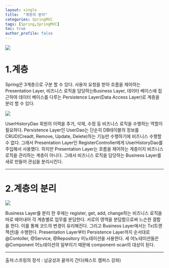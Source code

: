 ```yaml
---
layout: single
title:  "계층의 분리"
categories: SpringMVC
tags: [Spring,SpringMVC]
toc: true
author_profile: false
---
```


<img src= "https://dsm04pap002files.storage.live.com/y4mi-yG9sv4ejf90VrMmM0AlZwQ2175acolPg3VMnjVhL0zNNA1XU-2gP5QNuflcpy8TJGMbH0vTXAf9jwnXFdeOuLKgMe-QwPXlZVcGWKj53jouRROvzIT0rdig_hAepxVQbGtE46GNubBeUTJGHZzEONXQoaIER4pbx3Cx4lv8gtRtzCm_gilLtMx8Hsx4UeU?width=512&height=268&cropmode=none">

# 1.계층  
Spring은 3계층으로 구분 할 수 있다. 사용자 요청을 받아 흐름을 제어하는 Presentation Layer, 비즈니스 로직을 담당하는Business Layer, 데이터 베이스에 접근하여 데이터 베이스를 다루는 Persistence Layer(Data Access Layer)로 계층을 분리 할 수 있다.

<img src= "https://dsm04pap002files.storage.live.com/y4mMHTt2rgn0VtkbSJej_4F59s-INrHSSw_lJ4fzSdCsfT2RS5tJAKlP-3QIPLTtUepKEIUMbpv04rKoQLdY4b5AStZFNCUjz4JIMwZrPo0Vj1Sg6KaUbTgk3Oj3BPfIW9cZ9b-tlHuTdUbjeJ86mbpRht9OuQ95Q_BPUAzMhsCRurRatetIGs0wYgPzuvFqWmF?width=1112&height=536&cropmode=none">

 UserHistoryDao 회원의 이력을 추가, 삭제, 수정 등 비즈니스 로직을 수행하는 역할이 필요하다. Persistence Layer인 UserDao는 단순히 DB테이블의 정보를 CRUD(Creadt, Remove, Update, Delete)하는 기능만 수행하기에 비즈니스 수행할 수 없다. 그래서 Presentation Layer인 RegisterController에게 UserHistoryDao를 주입해서 사용했다. 하지만 Presentation Layer는 흐름을 제어하는 계층이지 비즈니스 로직을 관리하는 계층이 아니다. 그래서 비즈니스 로직을 담당하는 Business Layer를 새로 만들어 관심을 분리시킨다.

---
# 2.계층의 분리

<img src= "https://dsm04pap002files.storage.live.com/y4mDognComoicaolwZL0cAlGffPSApNUVj1KzZf2v0CoZICFj0arixRbXsZFBaPR27zfZ0Zh8aVqR0qMmx49FFmn_6LIy5fNTLaYrmCwsPnP06QwV2sF4HtsqbpzKnrwqD1-a_FHRaEYWNsXtQx0QeNIOrYAIf3LZnRKbxN9NlOS8vcIfr7tkZSjjCLdjX3cSxy?width=1110&height=620&cropmode=none">

Business Layer를 분리 한 후에는 register, get, add, change하는 비즈니스 로직을 따로 떼어내어 각 계층별로 업무를 분담한다. 서로의 영역을 분담함으로써 느슨한 결합을 한다. 이를 통해 코드의 변경이 유리해진다. 그리고 Business Layer에서는 Tx(트랜잭션)을 수행한다. Presentation Layer부터 Persistence Layer까지 순서대로 @Contoller, @Service, @Repository 어노테이션을 사용한다. 세 어노테이션들은 @Component 어노테이션의 일부이기 때문에 component-scan의 대상이 된다.

---
출처:스프링의 정석 : 남궁성과 끝까지 간다(패스트 캠퍼스 강좌) 

 